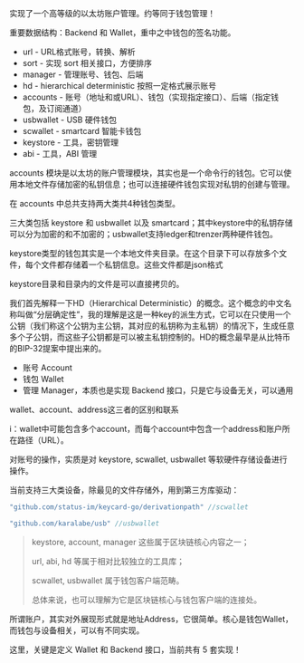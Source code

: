 实现了一个高等级的以太坊账户管理。约等同于钱包管理！

重要数据结构：Backend 和 Wallet，重中之中钱包的签名功能。

* url - URL格式账号，转换、解析
* sort - 实现 sort 相关接口，方便排序
* manager - 管理账号、钱包、后端
* hd - hierarchical deterministic 按照一定格式展示账号
* accounts - 账号（地址和或URL）、钱包（实现指定接口）、后端（指定钱包，及订阅通道）
* usbwallet - USB 硬件钱包
* scwallet - smartcard 智能卡钱包
* keystore - 工具，密钥管理
* abi - 工具，ABI 管理

accounts 模块是以太坊的账户管理模块，其实也是一个命令行的钱包。它可以使用本地文件存储加密的私钥信息；也可以连接硬件钱包实现对私钥的创建与管理。

在 accounts 中总共支持两大类共4种钱包类型。

三大类包括 keystore 和 usbwallet 以及 smartcard；其中keystore中的私钥存储可以分为加密的和不加密的；usbwallet支持ledger和trenzer两种硬件钱包。

keystore类型的钱包其实是一个本地文件夹目录。在这个目录下可以存放多个文件，每个文件都存储着一个私钥信息。这些文件都是json格式

keystore目录和目录内的文件是可以直接拷贝的。

我们首先解释一下HD（Hierarchical Deterministic）的概念。这个概念的中文名称叫做“分层确定性”，我的理解是这是一种key的派生方式，它可以在只使用一个公钥（我们称这个公钥为主公钥，其对应的私钥称为主私钥）的情况下，生成任意多个子公钥，而这些子公钥都是可以被主私钥控制的。HD的概念最早是从比特币的BIP-32提案中提出来的。

* 账号 Account
* 钱包 Wallet
* 管理 Manager，本质也是实现 Backend 接口，只是它与设备无关，可以通用

wallet、account、address这三者的区别和联系

i：wallet中可能包含多个account，而每个account中包含一个address和账户所在路径（URL）。

对账号的操作，实质是对 keystore, scwallet, usbwallet 等软硬件存储设备进行操作。

当前支持三大类设备，除最见的文件存储外，用到第三方库驱动：

```go
"github.com/status-im/keycard-go/derivationpath" //scwallet

"github.com/karalabe/usb" //usbwallet
```

> keystore, account, manager 这些属于区块链核心内容之一；
>
> url, abi, hd 等属于相对比较独立的工具库；
>
> scwallet, usbwallet 属于钱包客户端范畴。
>
> 总体来说，也可以理解为它是区块链核心与钱包客户端的连接处。

所谓账户，其实对外展现形式就是地址Address，它很简单。核心是钱包Wallet，而钱包与设备相关，可以有不同实现。

这里，关键是定义 Wallet 和 Backend 接口，当前共有 5 套实现！

